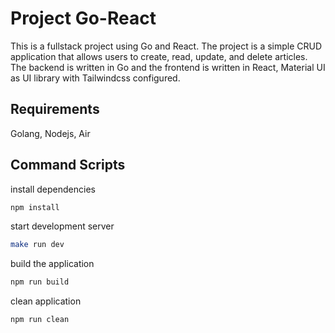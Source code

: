 # Project Go-React

This is a fullstack project using Go and React. The project is a simple CRUD application that allows users to create, read, update, and delete articles. The backend is written in Go and the frontend is written in React, Material UI as UI library with Tailwindcss configured.

## Requirements

Golang, Nodejs, Air

## Command Scripts

install dependencies

```bash
npm install
```

start development server

```bash
make run dev
```

build the application

```bash
npm run build
```

clean application

```bash
npm run clean
```
